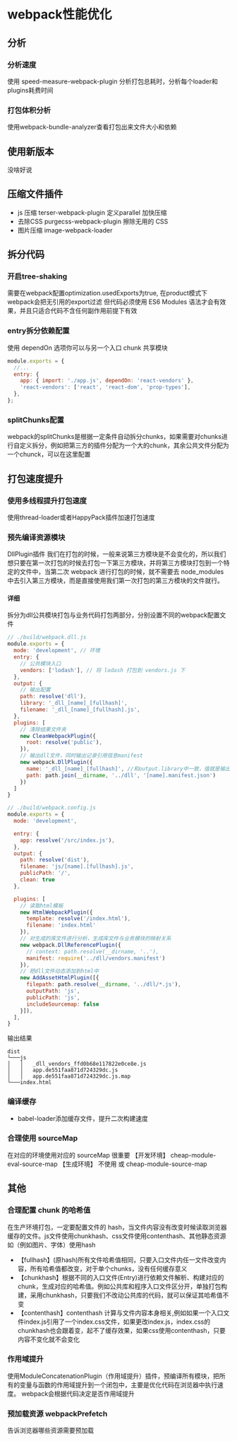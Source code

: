 # webpack性能优化

## 分析
### 分析速度
使用 speed-measure-webpack-plugin 分析打包总耗时，分析每个loader和plugins耗费时间

### 打包体积分析
使用webpack-bundle-analyzer查看打包出来文件大小和依赖

## 使用新版本
没啥好说

## 压缩文件插件
- js 压缩 terser-webpack-plugin 定义parallel 加快压缩
- 去除CSS purgecss-webpack-plugin 擦除无用的 CSS 
- 图片压缩 image-webpack-loader

## 拆分代码
### 开启tree-shaking
需要在webpack配置optimization.usedExports为true, 在product模式下webpack会把无引用的export过滤
但代码必须使用 ES6 Modules 语法才会有效果，并且只适合代码不含任何副作用前提下有效

### entry拆分依赖配置
使用 dependOn 选项你可以与另一个入口 chunk 共享模块
```js
module.exports = {
  //...
  entry: {
    app: { import: './app.js', dependOn: 'react-vendors' },
    'react-vendors': ['react', 'react-dom', 'prop-types'],
  },
};
```
### splitChunks配置
webpack的splitChunks是根据一定条件自动拆分chunks，如果需要对chunks进行自定义拆分，例如把第三方的插件分配为一个大的chunk，其余公共文件分配为一个chunck，可以在这里配置

## 打包速度提升
### 使用多线程提升打包速度
使用thread-loader或者HappyPack插件加速打包速度

### 预先编译资源模块
DllPlugin插件
我们在打包的时候，一般来说第三方模块是不会变化的，所以我们想只要在第一次打包的时候去打包一下第三方模块，并将第三方模块打包到一个特定的文件中，当第二次 webpack 进行打包的时候，就不需要去 node_modules 中去引入第三方模块，而是直接使用我们第一次打包的第三方模块的文件就行。
#### 详细
拆分为dll公共模块打包与业务代码打包两部分，分别设置不同的webpack配置文件
```js
// ./build/webpack.dll.js
module.exports = {
  mode: 'development', // 环境
  entry: {
    // 公共模块入口
    vendors: ['lodash'], // 将 lodash 打包到 vendors.js 下
  },
  output: {
    // 输出配置
    path: resolve('dll'),
    library: '_dll_[name]_[fullhash]',
    filename: '_dll_[name]_[fullhash].js',
  },
  plugins: [
    // 清除结果文件夹
    new CleanWebpackPlugin({
      root: resolve('public'),
    }),
    // 输出dll文件，同时输出记录引用信息manifest
    new webpack.DllPlugin({
      name: '_dll_[name]_[fullhash]', //和output.library中一致，值就是输出的manifest.json中的 name值
      path: path.join(__dirname, '../dll', '[name].manifest.json')
    })
  ]
}

// ./build/webpack.config.js
module.exports = {
  mode: 'development',

  entry: {
    app: resolve('/src/index.js'),
  },
  output: {
    path: resolve('dist'),
    filename: 'js/[name].[fullhash].js',
    publicPath: '/',
    clean: true
  },

  plugins: [
    // 读取html模板
    new HtmlWebpackPlugin({
      template: resolve('/index.html'),
      filename: 'index.html'
    }),
    // 对生成的库文件进行分析，生成库文件与业务模块的映射关系
    new webpack.DllReferencePlugin({
      // context: path.resolve(__dirname, '..'),
      manifest: require('../dll/vendors.manifest')
    }),
    // 把dll文件动态添加到html中
    new AddAssetHtmlPlugin([{
      filepath: path.resolve(__dirname, '../dll/*.js'),
      outputPath: 'js',
      publicPath: 'js',
      includeSourcemap: false
    }]),
  ],
}
```
输出结果
```
dist
└───js
│   │   _dll_vendors_ffd0b68e117822e0ce8e.js
│   │   app.de551faa871d724329dc.js
│   │   app.de551faa871d724329dc.js.map
└───index.html
```

### 编译缓存
- babel-loader添加缓存文件，提升二次构建速度

### 合理使用 sourceMap
在对应的环境使用对应的 sourceMap 很重要
【开发环境】 cheap-module-eval-source-map
【生成环境】 不使用 或 cheap-module-source-map

## 其他
### 合理配置 chunk 的哈希值
在生产环境打包，一定要配置文件的 hash，当文件内容没有改变时候读取浏览器缓存的文件。js文件使用chunkhash、css文件使用contenthash、其他静态资源如（例如图片、字体）使用hash
  - 【fullhash】(原hash)所有文件哈希值相同，只要入口文件内任一文件改变内容，所有哈希值都改变，对于单个chunks，没有任何缓存意义
  - 【chunkhash】根据不同的入口文件(Entry)进行依赖文件解析、构建对应的chunk，生成对应的哈希值。例如公共库和程序入口文件区分开，单独打包构建，采用chunkhash，只要我们不改动公共库的代码，就可以保证其哈希值不变
  - 【contenthash】contenthash 计算与文件内容本身相关,例如如果一个入口文件index.js引用了一个index.css文件，如果更改index.js，index.css的chunkhash也会跟着变，起不了缓存效果，如果css使用contenthash，只要内容不变化就不会变化
 

### 作用域提升
使用ModuleConcatenationPlugin（作用域提升）插件，预编译所有模块，把所有的变量与函数的作用域提升到一个闭包中，主要是优化代码在浏览器中执行速度。
webpack会根据代码决定是否作用域提升

### 预加载资源 webpackPrefetch
告诉浏览器哪些资源需要预加载
